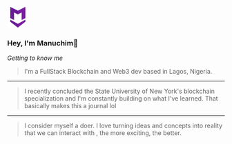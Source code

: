 ![alt text](https://github.com/adam-p/markdown-here/raw/master/src/common/images/icon48.png "Logo Title Text 1")
### Hey, I'm Manuchim👋
*Getting to know me*

> I'm a FullStack Blockchain and Web3 dev based in Lagos, Nigeria.
---
> I recently concluded the State University of New York's blockchain specialization and I'm constantly building on what I've learned. That basically makes this a journal lol
---
> I consider myself a doer. I love turning ideas and concepts into reality that we can interact with , the more exciting, the better. 

